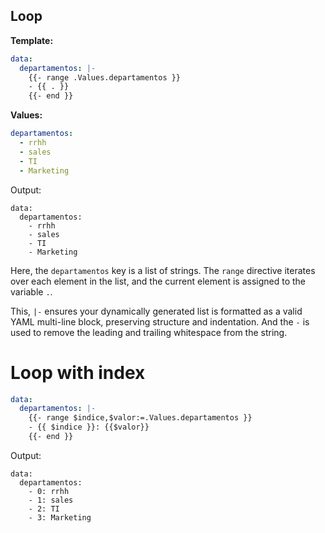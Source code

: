 ## Loop

**Template:**
```yaml
data:
  departamentos: |-
    {{- range .Values.departamentos }}
    - {{ . }}
    {{- end }}
```

**Values:**
```yaml
departamentos:
  - rrhh
  - sales
  - TI
  - Marketing
```

Output:

```
data:
  departamentos:
    - rrhh
    - sales
    - TI
    - Marketing
```

Here, the `departamentos` key is a list of strings. The `range` directive iterates over each element in the list, and the current element is assigned to the variable `.`.

This, `|-` ensures your dynamically generated list is formatted as a valid YAML multi-line block, preserving structure and indentation. And the `-` is used to remove the leading and trailing whitespace from the string.

# Loop with index
```yaml
data:
  departamentos: |-
    {{- range $indice,$valor:=.Values.departamentos }}
    - {{ $indice }}: {{$valor}}
    {{- end }}
```

Output:

```
data:
  departamentos:
    - 0: rrhh
    - 1: sales
    - 2: TI
    - 3: Marketing
```